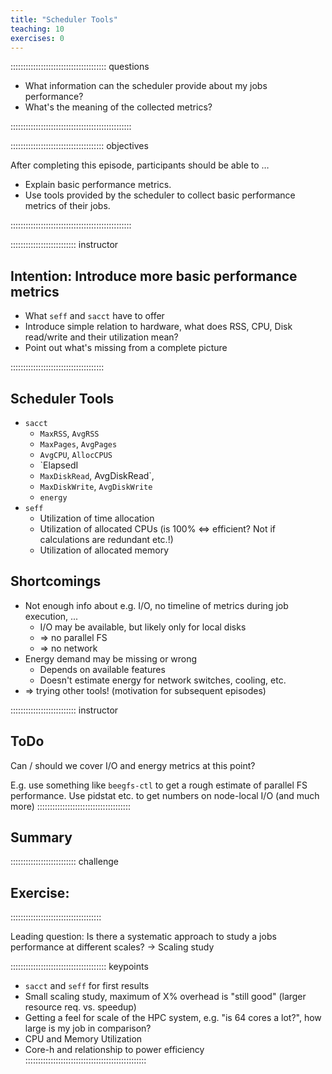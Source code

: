 ```yaml
---
title: "Scheduler Tools"
teaching: 10
exercises: 0
---
```


:::::::::::::::::::::::::::::::::::::: questions 

- What information can the scheduler provide about my jobs performance?
- What's the meaning of the collected metrics?

::::::::::::::::::::::::::::::::::::::::::::::::

::::::::::::::::::::::::::::::::::::: objectives

After completing this episode, participants should be able to …

- Explain basic performance metrics.
- Use tools provided by the scheduler to collect basic performance metrics of their jobs.

::::::::::::::::::::::::::::::::::::::::::::::::


:::::::::::::::::::::::::: instructor
## Intention: Introduce more basic performance metrics

- What `seff` and `sacct` have to offer
- Introduce simple relation to hardware, what does RSS, CPU, Disk read/write and their utilization mean?
- Point out what's missing from a complete picture

:::::::::::::::::::::::::::::::::::::


## Scheduler Tools

- `sacct`
   - `MaxRSS`, `AvgRSS`
   - `MaxPages`, `AvgPages`
   - `AvgCPU`, `AllocCPUS`
   - `ElapsedI
   - `MaxDiskRead`, AvgDiskRead`,
   - `MaxDiskWrite`, `AvgDiskWrite`
   - `energy`
- `seff`
   - Utilization of time allocation
   - Utilization of allocated CPUs (is 100% <=> efficient? Not if calculations are redundant etc.!)
   - Utilization of allocated memory



## Shortcomings
- Not enough info about e.g. I/O, no timeline of metrics during job execution, ...
   - I/O may be available, but likely only for local disks
   - => no parallel FS
   - => no network
- Energy demand may be missing or wrong
   - Depends on available features
   - Doesn't estimate energy for network switches, cooling, etc.
- => trying other tools! (motivation for subsequent episodes)


:::::::::::::::::::::::::: instructor
## ToDo
Can / should we cover I/O and energy metrics at this point?

E.g. use something like `beegfs-ctl` to get a rough estimate of parallel FS performance.
Use pidstat etc. to get numbers on node-local I/O (and much more)
:::::::::::::::::::::::::::::::::::::


## Summary

:::::::::::::::::::::::::: challenge
## Exercise:
::::::::::::::::::::::::::::::::::::

Leading question: Is there a systematic approach to study a jobs performance at different scales? -> Scaling study

:::::::::::::::::::::::::::::::::::::: keypoints
- `sacct` and `seff` for first results
- Small scaling study, maximum of X% overhead is "still good" (larger resource req. vs. speedup)
- Getting a feel for scale of the HPC system, e.g. "is 64 cores a lot?", how large is my job in comparison?
- CPU and Memory Utilization
- Core-h and relationship to power efficiency
::::::::::::::::::::::::::::::::::::::::::::::::

